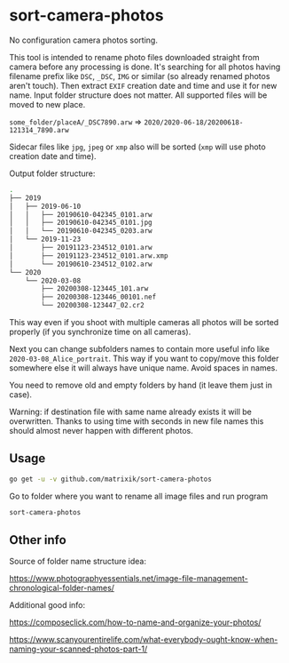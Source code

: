 # sort-camera-photos

No configuration camera photos sorting.

This tool is intended to rename photo files downloaded straight from camera
before any processing is done. It's searching for all photos having filename
prefix like `DSC`, `_DSC`, `IMG` or similar (so already renamed photos aren't
touch). Then extract `EXIF` creation date and time and use it for new name.
Input folder structure does not matter. All supported files will be moved
to new place.

`some_folder/placeA/_DSC7890.arw` => `2020/2020-06-18/20200618-121314_7890.arw`

Sidecar files like `jpg`, `jpeg` or `xmp` also will be sorted (`xmp` will use
photo creation date and time).

Output folder structure:

```bash
.
├── 2019
│   ├── 2019-06-10
│   │   ├── 20190610-042345_0101.arw
│   │   ├── 20190610-042345_0101.jpg
│   │   └── 20190610-042345_0203.arw
│   └── 2019-11-23
│       ├── 20191123-234512_0101.arw
│       ├── 20191123-234512_0101.arw.xmp
│       └── 20190610-234512_0102.arw
└── 2020
    └── 2020-03-08
        ├── 20200308-123445_101.arw
        ├── 20200308-123446_00101.nef
        └── 20200308-123447_02.cr2
```

This way even if you shoot with multiple cameras all photos will be sorted
properly (if you synchronize time on all cameras).

Next you can change subfolders names to contain more useful info like
`2020-03-08_Alice_portrait`. This way if you want to copy/move this folder
somewhere else it will always have unique name. Avoid spaces in names.

You need to remove old and empty folders by hand (it leave them just in case).

Warning: if destination file with same name already exists it will
be overwritten. Thanks to using time with seconds in new file names this should
almost never happen with different photos.

## Usage

```bash
go get -u -v github.com/matrixik/sort-camera-photos
```

Go to folder where you want to rename all image files and run program

```bash
sort-camera-photos
```

## Other info

Source of folder name structure idea:

https://www.photographyessentials.net/image-file-management-chronological-folder-names/

Additional good info:

https://composeclick.com/how-to-name-and-organize-your-photos/

https://www.scanyourentirelife.com/what-everybody-ought-know-when-naming-your-scanned-photos-part-1/
